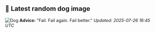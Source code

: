 ## 🐶 Latest random dog image
![Dog](https://images.dog.ceo/breeds/mastiff-tibetan/n02108551_155.jpg)
**Advice:** "Fail. Fail again. Fail better."
*Updated: 2025-07-26 16:45 UTC*
